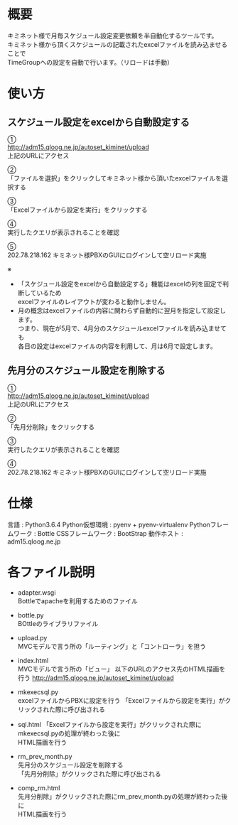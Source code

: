 # 概要
キミネット様で月毎スケジュール設定変更依頼を半自動化するツールです。  
キミネット様から頂くスケジュールの記載されたexcelファイルを読み込ませることで  
TimeGroupへの設定を自動で行います。（リロードは手動）

# 使い方
## スケジュール設定をexcelから自動設定する
①  
http://adm15.qloog.ne.jp/autoset_kiminet/upload  
上記のURLにアクセス  

②  
「ファイルを選択」をクリックしてキミネット様から頂いたexcelファイルを選択する  

③  
「Excelファイルから設定を実行」をクリックする  

④  
実行したクエリが表示されることを確認  

⑤  
202.78.218.162
キミネット様PBXのGUIにログインして空リロード実施  

※  
- 「スケジュール設定をexcelから自動設定する」機能はexcelの列を固定で判断しているため  
  excelファイルのレイアウトが変わると動作しません。  
- 月の概念はexcelファイルの内容に関わらず自動的に翌月を指定して設定します。  
  つまり、現在が5月で、4月分のスケジュールexcelファイルを読み込ませても  
  各日の設定はexcelファイルの内容を利用して、月は6月で設定します。

## 先月分のスケジュール設定を削除する
①  
http://adm15.qloog.ne.jp/autoset_kiminet/upload  
上記のURLにアクセス  

②  
「先月分削除」をクリックする

③  
実行したクエリが表示されることを確認  

④  
202.78.218.162
キミネット様PBXのGUIにログインして空リロード実施  

# 仕様
言語 : Python3.6.4
Python仮想環境 : pyenv + pyenv-virtualenv
Pythonフレームワーク : Bottle
CSSフレームワーク : BootStrap
動作ホスト : adm15.qloog.ne.jp

# 各ファイル説明
- adapter.wsgi  
  Bottleでapacheを利用するためのファイル

- bottle.py  
  BOttleのライブラリファイル  

- upload.py  
  MVCモデルで言う所の「ルーティング」と「コントローラ」を担う

- index.html  
  MVCモデルで言う所の「ビュー」
  以下のURLのアクセス先のHTML描画を行う
  http://adm15.qloog.ne.jp/autoset_kiminet/upload

- mkexecsql.py  
  excelファイルからPBXに設定を行う
  「Excelファイルから設定を実行」がクリックされた際に呼び出される

- sql.html
  「Excelファイルから設定を実行」がクリックされた際にmkexecsql.pyの処理が終わった後に  
  HTML描画を行う

- rm_prev_month.py  
  先月分のスケジュール設定を削除する  
  「先月分削除」がクリックされた際に呼び出される  

- comp_rm.html  
  先月分削除」がクリックされた際にrm_prev_month.pyの処理が終わった後に  
  HTML描画を行う




